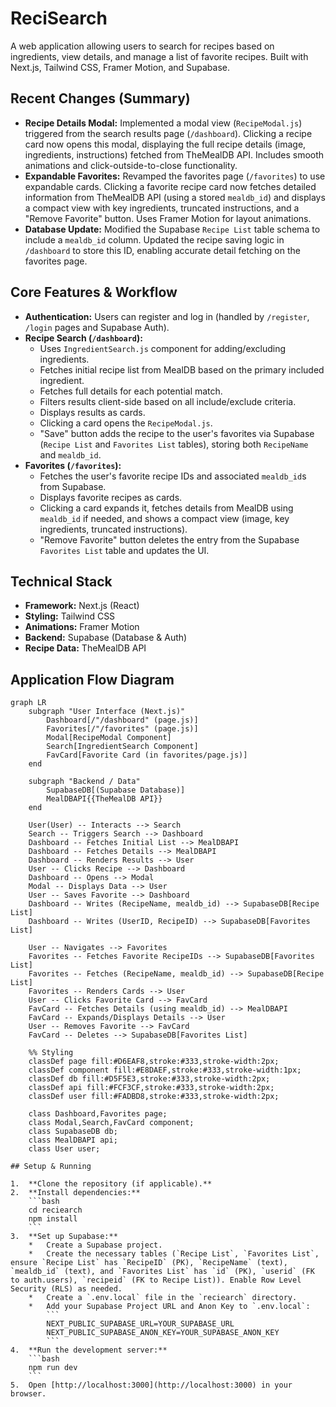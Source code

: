 # ReciSearch

A web application allowing users to search for recipes based on ingredients, view details, and manage a list of favorite recipes. Built with Next.js, Tailwind CSS, Framer Motion, and Supabase.

## Recent Changes (Summary)

*   **Recipe Details Modal:** Implemented a modal view (`RecipeModal.js`) triggered from the search results page (`/dashboard`). Clicking a recipe card now opens this modal, displaying the full recipe details (image, ingredients, instructions) fetched from TheMealDB API. Includes smooth animations and click-outside-to-close functionality.
*   **Expandable Favorites:** Revamped the favorites page (`/favorites`) to use expandable cards. Clicking a favorite recipe card now fetches detailed information from TheMealDB API (using a stored `mealdb_id`) and displays a compact view with key ingredients, truncated instructions, and a "Remove Favorite" button. Uses Framer Motion for layout animations.
*   **Database Update:** Modified the Supabase `Recipe List` table schema to include a `mealdb_id` column. Updated the recipe saving logic in `/dashboard` to store this ID, enabling accurate detail fetching on the favorites page.

## Core Features & Workflow

*   **Authentication:** Users can register and log in (handled by `/register`, `/login` pages and Supabase Auth).
*   **Recipe Search (`/dashboard`):**
    *   Uses `IngredientSearch.js` component for adding/excluding ingredients.
    *   Fetches initial recipe list from MealDB based on the primary included ingredient.
    *   Fetches full details for each potential match.
    *   Filters results client-side based on all include/exclude criteria.
    *   Displays results as cards.
    *   Clicking a card opens the `RecipeModal.js`.
    *   "Save" button adds the recipe to the user's favorites via Supabase (`Recipe List` and `Favorites List` tables), storing both `RecipeName` and `mealdb_id`.
*   **Favorites (`/favorites`):**
    *   Fetches the user's favorite recipe IDs and associated `mealdb_id`s from Supabase.
    *   Displays favorite recipes as cards.
    *   Clicking a card expands it, fetches details from MealDB using `mealdb_id` if needed, and shows a compact view (image, key ingredients, truncated instructions).
    *   "Remove Favorite" button deletes the entry from the Supabase `Favorites List` table and updates the UI.

## Technical Stack

*   **Framework:** Next.js (React)
*   **Styling:** Tailwind CSS
*   **Animations:** Framer Motion
*   **Backend:** Supabase (Database & Auth)
*   **Recipe Data:** TheMealDB API

## Application Flow Diagram

```mermaid
graph LR
    subgraph "User Interface (Next.js)"
        Dashboard[/"/dashboard" (page.js)]
        Favorites[/"/favorites" (page.js)]
        Modal[RecipeModal Component]
        Search[IngredientSearch Component]
        FavCard[Favorite Card (in favorites/page.js)]
    end

    subgraph "Backend / Data"
        SupabaseDB[(Supabase Database)]
        MealDBAPI{{TheMealDB API}}
    end

    User(User) -- Interacts --> Search
    Search -- Triggers Search --> Dashboard
    Dashboard -- Fetches Initial List --> MealDBAPI
    Dashboard -- Fetches Details --> MealDBAPI
    Dashboard -- Renders Results --> User
    User -- Clicks Recipe --> Dashboard
    Dashboard -- Opens --> Modal
    Modal -- Displays Data --> User
    User -- Saves Favorite --> Dashboard
    Dashboard -- Writes (RecipeName, mealdb_id) --> SupabaseDB[Recipe List]
    Dashboard -- Writes (UserID, RecipeID) --> SupabaseDB[Favorites List]

    User -- Navigates --> Favorites
    Favorites -- Fetches Favorite RecipeIDs --> SupabaseDB[Favorites List]
    Favorites -- Fetches (RecipeName, mealdb_id) --> SupabaseDB[Recipe List]
    Favorites -- Renders Cards --> User
    User -- Clicks Favorite Card --> FavCard
    FavCard -- Fetches Details (using mealdb_id) --> MealDBAPI
    FavCard -- Expands/Displays Details --> User
    User -- Removes Favorite --> FavCard
    FavCard -- Deletes --> SupabaseDB[Favorites List]

    %% Styling
    classDef page fill:#D6EAF8,stroke:#333,stroke-width:2px;
    classDef component fill:#E8DAEF,stroke:#333,stroke-width:1px;
    classDef db fill:#D5F5E3,stroke:#333,stroke-width:2px;
    classDef api fill:#FCF3CF,stroke:#333,stroke-width:2px;
    classDef user fill:#FADBD8,stroke:#333,stroke-width:2px;

    class Dashboard,Favorites page;
    class Modal,Search,FavCard component;
    class SupabaseDB db;
    class MealDBAPI api;
    class User user;

## Setup & Running

1.  **Clone the repository (if applicable).**
2.  **Install dependencies:**
    ```bash
    cd reciearch
    npm install
    ```
3.  **Set up Supabase:**
    *   Create a Supabase project.
    *   Create the necessary tables (`Recipe List`, `Favorites List`, ensure `Recipe List` has `RecipeID` (PK), `RecipeName` (text), `mealdb_id` (text), and `Favorites List` has `id` (PK), `userid` (FK to auth.users), `recipeid` (FK to Recipe List)). Enable Row Level Security (RLS) as needed.
    *   Create a `.env.local` file in the `reciearch` directory.
    *   Add your Supabase Project URL and Anon Key to `.env.local`:
        ```
        NEXT_PUBLIC_SUPABASE_URL=YOUR_SUPABASE_URL
        NEXT_PUBLIC_SUPABASE_ANON_KEY=YOUR_SUPABASE_ANON_KEY
        ```
4.  **Run the development server:**
    ```bash
    npm run dev
    ```
5.  Open [http://localhost:3000](http://localhost:3000) in your browser.
